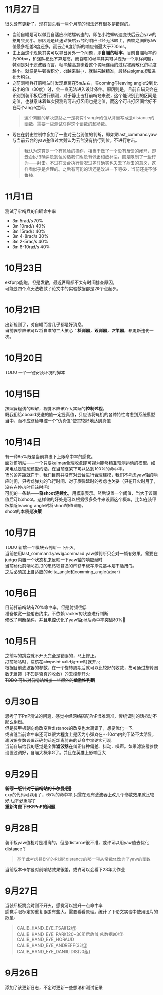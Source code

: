 # 11月27日
很久没有更新了，现在回头看一两个月前的想法还有很多是错误的。  
- 当前自瞄是可以做到自适应小陀螺转速的，即在小陀螺转速变快后云台yaw的摆角会变小。原因则是转速过快后云台的响应已经无法跟上，两帧之间的yaw值最多相差8度还多，而云台8度阶跃的响应普遍大于700ms。
- 由上面这个现象其实可以导出另外一个问题，即**自瞄的帧率**。目前自瞄帧率约为90fps，和强队相比不算是高。而自瞄的帧率其实可以视为一个采样问题，特别是对于滤波器而言，帧率越高意味着这个实际连续的过程被离散化的程度越小。就像是牛顿微积分，dt越来越小，就越来越精准，最终由sigma求和进化为积分。
- 之前测哨兵打前哨站时发现距离在5m左右，将coming与leaving angle设到比较小的值（30度）时，会一直无法进入设计条件。原因则是，目前自瞄只会在识别到装甲板后进行预测，对于静止击打前哨站来说，这个能识别到的区间是定值，也就意味着每次预测的可击打区间也是定值，而这个可击打区间恰好不在两个angle之间。
    > 这个问题的解决思路之一是将两个angle的值从常量写成是distance的函数。需要一些测试获得这个函数的超参数。
- 现在在射击控制中多加了一些对云台到位的判断，即如果last_command.yaw与当前云台的yaw差值过大则认为云台没有执行到位，不进行射击。
    > 我认为这算是一个有风险的操作，相当于做了一个没有反馈的闭环，即云台执行确实没到位的话我们也没有做出相应补偿，而是限制了一些行为——射击。不过在云台执行情况过差时确实也失去了射击的意义，这样看似乎是合理的。之后有可能的话还是改进一下吧😭，当前还是不够鲁棒。

# 11月1日
测试了牢哨兵的自瞄命中率
- 3m 5rad/s 70%
- 3m 10rad/s 40%
- 3m 15rad/s 40%
- 3m 4-8rad/s 30%
- 3m 2-5rad/s 40%
- 3m 8-10rad/s 40%

# 10月23日
ekfpnp能跑，但是发散。最近两周都不太有时间排查原因。  
可能是四个点无法收敛？论文中的实验数据都是20个点起步。

# 10月21日
出新规则了，对自瞄而言几乎都是好消息。  
当前赛季应该可以将自瞄的三大核心：**检测器，观测器，决策器**。都更新迭代一次。

# 10月20日
TODO 一个一键安装环境的脚本

# 10月15日
按照我粗浅的理解，视觉不应该介入实际的**控制过程**。  
既我们给cboard发送的值一定是真值，只应该将电机的各种特性考虑到系统模型当中，而不应该给电控一个“伪真值”使其较好地达到真值

# 10月14日
有一种85%既是当前算法下上限命中率的感觉。  
面对前哨站——一个只要kalman合理收敛即可视为能够精准预测运动的模型，如果电机是理想模型的话，在当前框架下可以达到100%的命中率。  
15%的差距就在于，我们目前并没有对云台进行合理建模，我们不考虑yaw轴的响应时间，只考虑弹丸的飞行时间，对于发弹延时的考虑也欠妥（只在开火时用了，没有在停火时用该时间）  
可能的一条路——**将shoot连续化**，用概率表示。然后设置一个阈值，当大于该阈值后可以shoot。这样做的好处是可以根据很多条件来设置这个概率，比如在装甲板接近leaving_angle时将shoot的值调低。  
shoot的本质是**决策**

# 10月7日
TODO 新增一个模块去判断一下开火。  
当前使用last_command.yaw与command.yaw做判断只会对一帧有效果，需要在judger内置一个状态机来反映一下yaw轴的响应延时  
当前优化前哨站击打的思路较普通的四装甲板车来说基本是不适用的。  
之后必须加上自适应的delta_angle和comming_angle(`aimer`)

# 10月6日
目前打前哨站有70%命中率，但是射频很低  
准备放宽一些射击约束，不依赖tracker的状态进行判断  
修改了判断条件，并且电控优化了yaw轴pid后命中率突破80%🥰

# 10月5日
之前写的跳变就不开火完全是错误的，马上修正。  
打前哨站时，应该在aimpoint.valid为true时就开火  
根据目前滤波器的参数，在一个旋转周期后就可以比较好的收敛，故可通过旋转圈数无反馈（不知是否真的收敛）的去控制开火  
~~TODO 可以对前哨站增加一些额外的**敛散性判断**~~

# 9月30日
思考了下PnP测试的问题，感觉神经网络搭配PnP很难测准，传统识别的话抖动不那么剧烈。  
但是装甲板朝向角改变后distance的改变也太离谱了，想要优化一下.  
或者说当前命中率还可以很大程度上是因为小弹丸在+-10cm内的下坠不太明显，滤波器参数设置正确的话近距离射击的话命中率确实可观  
当前自瞄给我的感觉是全靠**滤波器**在纠正各种偏差、抖动、噪声。如果滤波器参数设置没调好，自瞄大概率G了。并且在英雄上影响巨大

# 9月29日
~~**新写一版针对于前哨站的卡尔曼吧🤯**~~  
cxy的代码可以用了，65%的命中率,只需在现有滤波器上改几个参数效果就比较好,也不必重写了  
**重新考虑下EKFPnP的问题**

# 9月28日
装甲板yaw值相对是准确的，但是distance很不准，或许可以用yaw值去优化distance？ 
> 基于此考虑将EKF的R矩阵distance的那一项从常数修改为了yaw的函数   

当前版本卡尔曼对前哨站效果很差，或许可以会看下23年大作业

# 9月27日
当装甲板跳变时则不开火，感觉可以提升一点命中率  
感觉手眼标定的重复误差有些大，需要看看原理。统计了下论文实验中使用图片的数量:
>   CALIB_HAND_EYE_TSAI(12组)        
    CALIB_HAND_EYE_PARK(20~30组后收敛,总数据90组)  
    CALIB_HAND_EYE_HORAUD    
    CALIB_HAND_EYE_ANDREFF(33组)    
    CALIB_HAND_EYE_DANIILIDIS(20组)

# 9月26日
添加了该更新日志，不定时更新一些想法和测试记录